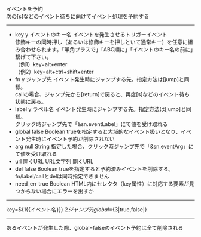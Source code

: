 イベントを予約  
次の[s]などのイベント待ちに向けてイベント処理を予約する

***
- key	y		イベントのキー名	イベントを発生させるトリガーイベント<br/>修飾キーの同時押し（あるいは修飾キーを押しといて通常キー）を任意に組み合わせられます。「半角プラスで」「ABC順に」「イベントのキー名の前に」繋げて下さい。<br/>（例1）key=alt+enter<br/>（例2）key=alt+ctrl+shift+enter
- fn	y		ジャンプ先	イベント発生時にジャンプする先。指定方法は[jump]と同様。<br/>callの場合、ジャンプ先から[return]で戻ると、再度[s]などのイベント待ち状態に戻る。
- label	y		ラベル名	イベント発生時にジャンプする先。指定方法は[jump]と同様。<br/>クリック時ジャンプ先で「&sn.eventLabel」にて値を受け取れる
- global		false	Boolean	trueを指定すると大域的なイベント扱いとなり、イベント発生時にイベント予約が削除されない
- arg		null	String	指定した場合、クリック時ジャンプ先で「&sn.eventArg」にて値を受け取れる
- url		開くURL	URL文字列	開くURL
- del		false	Boolean	trueを指定すると予約済みイベントを削除する。<br/>fn/label/callとdelは同時指定できません
- need_err		true	Boolean	HTML内にセレクタ（key属性）に対応する要素が見つからない場合にエラーを出すか

***
key=${1{{イベント名}}} ${2{{ジャンプ先}}} global=${3|true,false|}

***
あるイベントが発生した際、global=falseのイベント予約は全て削除される
